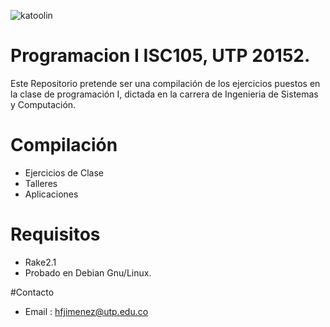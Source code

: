 ![katoolin](https://cloud.githubusercontent.com/assets/8742190/9415562/83397aae-4840-11e5-8f72-28dfffcc70a9.png)
# Programacion I ISC105, UTP 20152.
Este Repositorio pretende ser una compilación de los ejercicios puestos en la clase de 
programación I, dictada en la carrera de Ingenieria de Sistemas y Computación.

# Compilación
- Ejercicios de Clase
- Talleres
- Aplicaciones

# Requisitos
- Rake2.1
- Probado en Debian Gnu/Linux.

#Contacto

- Email : hfjimenez@utp.edu.co


